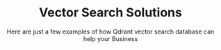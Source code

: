 ---
page_title: Vector Search Solutions
title: Vector Search Solutions
section_title: Challenges and tasks solved with Qdrant
subtitle: Here are just a few examples of how Qdrant vector search database can help your Business 
description: Elevate your business with vector search and vector database. Tasks and challenges solved with Qdrant vector search engine.
---